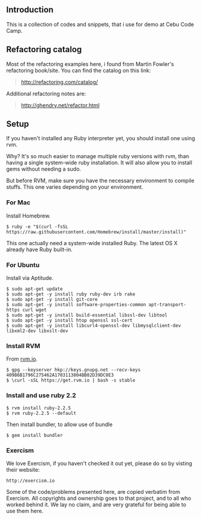 ## Introduction

This is a collection of codes and snippets, that i use for demo at
Cebu Code Camp.

## Refactoring catalog

Most of the refactoring examples here, i found from Martin Fowler's
refactoring book/site. You can find the catalog on this link:

> http://refactoring.com/catalog/

Additional refactoring notes are:

> http://ghendry.net/refactor.html

## Setup

If you haven't installed any Ruby interpreter yet, you should install
one using rvm.

Why? It's so much easier to manage multiple ruby versions with rvm,
than having a single system-wide ruby installation. It will also allow
you to install gems without needing a sudo.

But before RVM, make sure you have the necessary environment to
compile stuffs. This one varies depending on your environment.

### For Mac

Install Homebrew.

```
$ ruby -e "$(curl -fsSL https://raw.githubusercontent.com/Homebrew/install/master/install)"
```

This one actually need a system-wide installed Ruby. The latest OS X
already have Ruby built-in.

### For Ubuntu

Install via Aptitude.

```
$ sudo apt-get update
$ sudo apt-get -y install ruby ruby-dev irb rake
$ sudo apt-get -y install git-core
$ sudo apt-get -y install software-properties-common apt-transport-https curl wget
$ sudo apt-get -y install build-essential libssl-dev libtool
$ sudo apt-get -y install htop openssl ssl-cert
$ sudo apt-get -y install libcurl4-openssl-dev libmysqlclient-dev libxml2-dev libxslt-dev
```

### Install RVM

From [rvm.io](http://rvm.io/).

```
$ gpg --keyserver hkp://keys.gnupg.net --recv-keys 409B6B1796C275462A1703113804BB82D39DC0E3
$ \curl -sSL https://get.rvm.io | bash -s stable
```

### Install and use ruby 2.2

```
$ rvm install ruby-2.2.5
$ rvm ruby-2.2.5 --default
```

Then install bundler, to allow use of bundle

```
$ gem install bundler
```

### Exercism

We love Exercism, if you haven't checked it out yet, please do so by
visting their website:

    http://exercism.io

Some of the code/problems presented here, are copied verbatim from
Exercism. All copyrights and ownership goes to that project, and to
all who worked behind it. We lay no claim, and are very grateful for
being able to use them here.
